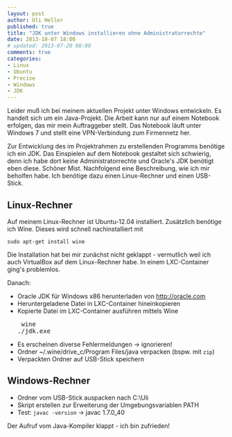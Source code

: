```yaml
---
layout: post
author: Uli Heller
published: true
title: "JDK unter Windows installieren ohne Administratorrechte"
date: 2013-10-07 18:00
# updated: 2013-07-20 08:00
comments: true
categories:
- Linux
- Ubuntu
- Precise
- Windows
- JDK
---
```


Leider muß ich bei meinem aktuellen Projekt unter Windows entwickeln.
Es handelt sich um ein Java-Projekt. Die Arbeit kann nur auf einem Notebook
erfolgen, das mir mein Auftraggeber stellt. Das Notebook läuft unter
Windows 7 und stellt eine VPN-Verbindung zum Firmennetz her.

Zur Entwicklung des im Projektrahmen zu erstellenden Programms benötige
ich ein JDK. Das Einspielen auf dem Notebook gestaltet sich schwierig,
denn ich habe dort keine Administratorrechte und Oracle's JDK benötigt
eben diese. Schöner Mist. Nachfolgend eine Beschreibung, wie ich mir
beholfen habe. Ich benötige dazu einen Linux-Rechner und einen USB-Stick.

<!-- more -->

## Linux-Rechner

Auf meinem Linux-Rechner ist Ubuntu-12.04 installiert. Zusätzlich
benötige ich Wine. Dieses wird schnell nachinstalliert mit

    sudo apt-get install wine

Die Installation hat bei mir zunächst nicht geklappt - vermutlich weil
ich auch VirtualBox auf dem Linux-Rechner habe. In einem LXC-Container
ging's problemlos.

Danach:

* Oracle JDK für Windows x86 herunterladen von <http://oracle.com>
* Heruntergeladene Datei in LXC-Container hineinkopieren
* Kopierte Datei im LXC-Container ausführen mittels Wine<pre>
  wine ./jdk.exe</pre>
* Es erscheinen diverse Fehlermeldungen -> ignorieren!
* Ordner ~/.wine/drive_c/Program Files/java verpacken (bspw. mit `zip`)
* Verpackten Ordner auf USB-Stick speichern

## Windows-Rechner

* Ordner vom USB-Stick auspacken nach C:\Uli
* Skript erstellen zur Erweiterung der Umgebungsvariablen PATH
* Test: `javac -version` -> javac 1.7.0_40

Der Aufruf vom Java-Kompiler klappt - ich bin zufrieden!
